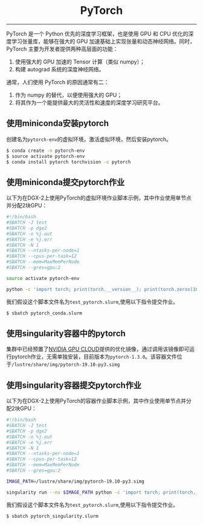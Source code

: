 # <center>PyTorch</center>

-----------

PyTorch 是一个 Python 优先的深度学习框架，也是使用 GPU 和 CPU 优化的深度学习张量库，能够在强大的 GPU 加速基础上实现张量和动态神经网络。同时，PyTorch 主要为开发者提供两种高层面的功能：

1. 使用强大的 GPU 加速的 Tensor 计算（类似 numpy）；
2. 构建 autograd 系统的深度神经网络。

通常，人们使用 PyTorch 的原因通常有二：

1. 作为 numpy 的替代，以便使用强大的 GPU；
2. 将其作为一个能提供最大的灵活性和速度的深度学习研究平台。

## 使用miniconda安装pytorch

创建名为`pytorch-env`的虚拟环境，激活虚拟环境，然后安装pytorch。

```bash
$ conda create -n pytorch-env
$ source activate pytorch-env
$ conda install pytorch torchvision -c pytorch
```

## 使用miniconda提交pytorch作业

以下为在DGX-2上使用PyTorch的虚拟环境作业脚本示例，其中作业使用单节点并分配2块GPU：

```bash
#!/bin/bash
#SBATCH -J test
#SBATCH -p dgx2
#SBATCH -o %j.out
#SBATCH -e %j.err
#SBATCH -N 1
#SBATCH --ntasks-per-node=1
#SBATCH --cpus-per-task=12
#SBATCH --mem=MaxMemPerNode
#SBATCH --gres=gpu:2

source activate pytorch-env

python -c 'import torch; print(torch.__version__); print(torch.zeros(10,10).cuda().shape)'
```

我们假设这个脚本文件名为`test_pytorch.slurm`,使用以下指令提交作业。

```bash
$ sbatch pytorch_conda.slurm
```

## 使用singularity容器中的pytorch

集群中已经预置了[NVIDIA GPU CLOUD](https://ngc.nvidia.com/)提供的优化镜像，通过调用该镜像即可运行pytorch作业，无需单独安装，目前版本为`pytorch-1.3.0`。该容器文件位于`/lustre/share/img/pytorch-19.10-py3.simg`


## 使用singularity容器提交pytorch作业

以下为在DGX-2上使用PyTorch的容器作业脚本示例，其中作业使用单节点并分配2块GPU：

```bash
#!/bin/bash
#SBATCH -J test
#SBATCH -p dgx2
#SBATCH -o %j.out
#SBATCH -e %j.err
#SBATCH -N 1
#SBATCH --ntasks-per-node=1
#SBATCH --cpus-per-task=12
#SBATCH --mem=MaxMemPerNode
#SBATCH --gres=gpu:2

IMAGE_PATH=/lustre/share/img/pytorch-19.10-py3.simg

singularity run --nv $IMAGE_PATH python -c 'import torch; print(torch.__version__); print(torch.zeros(10,10).cuda().shape)'
```

我们假设这个脚本文件名为`test_pytorch.slurm`,使用以下指令提交作业。

```bash
$ sbatch pytorch_singularity.slurm
```